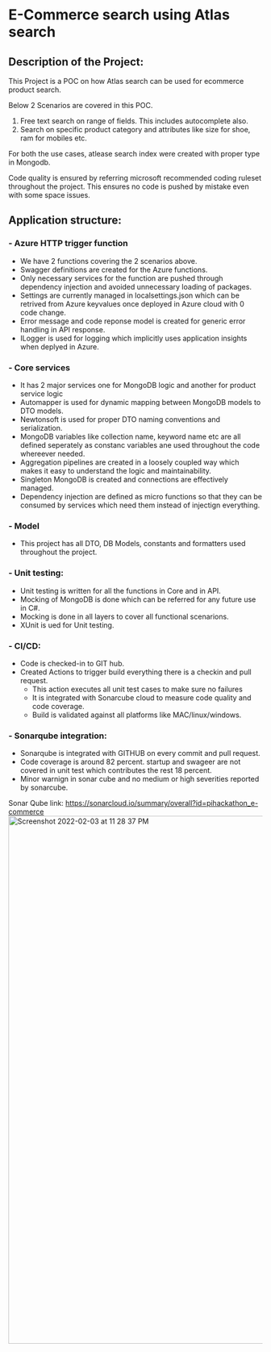 # E-Commerce search using Atlas search

## Description of the Project:
This Project is a POC on how Atlas search can be used for ecommerce product search.

Below 2 Scenarios are covered in this POC.
1) Free text search on range of fields. This includes autocomplete also.
2) Search on specific product category and attributes like size for shoe, ram for mobiles etc.

For both the use cases, atlease search index were created with proper type in Mongodb.

Code quality is ensured by referring microsoft recommended coding ruleset throughout the project. This ensures no code is pushed by mistake even with some space issues.

## Application structure:
### - Azure HTTP trigger function
   - We have 2 functions covering the 2 scenarios above. 
   - Swagger definitions are created for the Azure functions.
   - Only necessary services for the function are pushed through dependency injection and avoided unnecessary loading of packages.
   - Settings are currently managed in localsettings.json which can be retrived from Azure keyvalues once deployed in Azure cloud with 0 code change.
   - Error message and code reponse model is created for generic error handling in API response.
   - ILogger is used for logging which implicitly uses application insights when deplyed in Azure.
 
### - Core services
  - It has 2 major services one for MongoDB logic and another for product service logic
  - Automapper is used for dynamic mapping between MongoDB models to DTO models.
  - Newtonsoft is used for proper DTO naming conventions and serialization.
  - MongoDB variables like collection name, keyword name etc are all defined seperately as constanc variables ane used throughout the code whereever needed.
  - Aggregation pipelines are created in a loosely coupled way which makes it easy to understand the logic and maintainability.
  - Singleton MongoDB is created and connections are effectively managed.
  - Dependency injection are defined as micro functions so that they can be consumed by services which need them instead of injectign everything.

### - Model
  - This project has all DTO, DB Models, constants and formatters used throughout the project.

### - Unit testing:
  - Unit testing is written for all the functions in Core and in API. 
  - Mocking of MongoDB is done which can be referred for any future use in C#.
  - Mocking is done in all layers to cover all functional scenarions. 
  - XUnit is ued for Unit testing.

### - CI/CD:
  - Code is checked-in to GIT hub.
  - Created Actions to trigger build everything there is a checkin and pull request.
    - This action executes all unit test cases to make sure no failures
    - It is integrated with Sonarcube cloud to  measure code quality and code coverage.
    - Build is validated against all platforms like MAC/linux/windows.

### - Sonarqube integration:
  - Sonarqube is integrated with GITHUB on every commit and pull request. 
  - Code coverage is around 82 percent. startup and swageer are not covered in unit test which contributes the rest 18 percent.
  - Minor warnign in sonar cube and no medium or high severities reported by sonarcube.

Sonar Qube link: https://sonarcloud.io/summary/overall?id=pihackathon_e-commerce
<img width="1047" alt="Screenshot 2022-02-03 at 11 28 37 PM" src="https://user-images.githubusercontent.com/82909783/152401288-0ced01c0-171d-419a-8324-7c146890204c.png">

